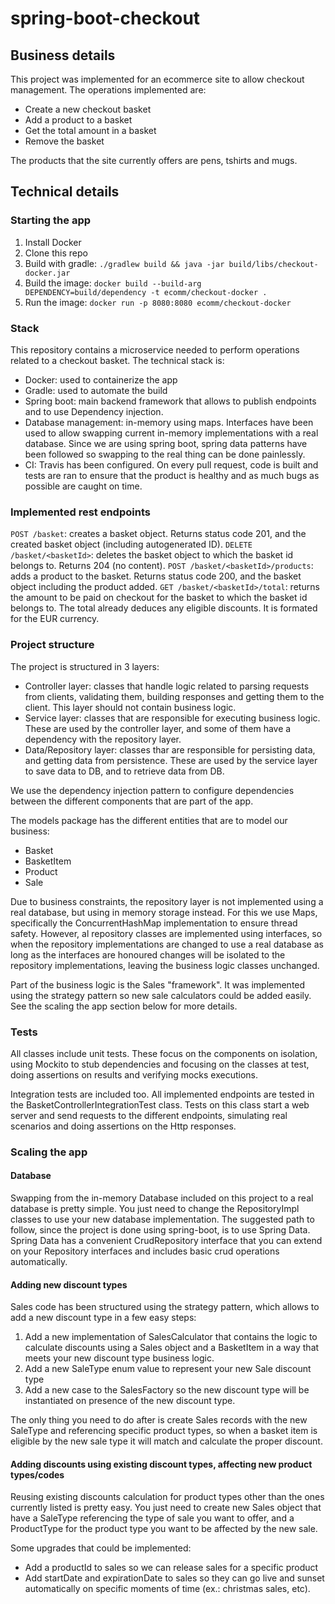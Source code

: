 # spring-boot-checkout
## Business details 
This project was implemented for an ecommerce site to allow checkout management. The operations implemented are:

* Create a new checkout basket
* Add a product to a basket
* Get the total amount in a basket
* Remove the basket

The products that the site currently offers are pens, tshirts and mugs.

## Technical details
### Starting the app
1) Install Docker
2) Clone this repo
3) Build with gradle: ```./gradlew build && java -jar build/libs/checkout-docker.jar```
4) Build the image: ```docker build --build-arg DEPENDENCY=build/dependency -t ecomm/checkout-docker .```
5) Run the image: ```docker run -p 8080:8080 ecomm/checkout-docker```

### Stack
This repository contains a microservice needed to perform operations related to a checkout basket. The technical stack is:
* Docker: used to containerize the app
* Gradle: used to automate the build
* Spring boot: main backend framework that allows to publish endpoints and to use Dependency injection.
* Database management: in-memory using maps. Interfaces have been used to allow swapping current in-memory implementations with a real database. Since we are using spring boot, spring data patterns have been followed so swapping to the real thing can be done painlessly.
* CI: Travis has been configured. On every pull request, code is built and tests are ran to ensure that the product is healthy and as much bugs as possible are caught on time.

### Implemented rest endpoints
```POST /basket```: creates a basket object. Returns status code 201, and the created basket object (including autogenerated ID).
```DELETE /basket/<basketId>```: deletes the basket object to which the basket id belongs to. Returns 204 (no content).
```POST /basket/<basketId>/products```: adds a product to the basket. Returns status code 200, and the basket object including the product added.
```GET /basket/<basketId>/total```: returns the amount to be paid on checkout for the basket to which the basket id belongs to. The total already deduces any eligible discounts. It is formated for the EUR currency.

### Project structure
The project is structured in 3 layers:
* Controller layer: classes that handle logic related to parsing requests from clients, validating them, building responses and getting them to the client. This layer should not contain business logic.
* Service layer: classes that are responsible for executing business logic. These are used by the controller layer, and some of them have a dependency with the repository layer.
* Data/Repository layer: classes thar are responsible for persisting data, and getting data from persistence. These are used by the service layer to save data to DB, and to retrieve data from DB.

We use the dependency injection pattern to configure dependencies between the different components that are part of the app.

The models package has the different entities that are to model our business:
* Basket
* BasketItem
* Product
* Sale

Due to business constraints, the repository layer is not implemented using a real database, but using in memory storage instead. For this we use Maps, specifically the ConcurrentHashMap implementation to ensure thread safety. However, al repository classes are implemented using interfaces, so when the repository implementations are changed to use a real database as long as the interfaces are honoured changes will be isolated to the repository implementations, leaving the business logic classes unchanged.

Part of the business logic is the Sales "framework". It was implemented using the strategy pattern so new sale calculators could be added easily. See the scaling the app section below for more details.

### Tests
All classes include unit tests. These focus on the components on isolation, using Mockito to stub dependencies and focusing on the classes at test, doing assertions on results and verifying mocks executions.

Integration tests are included too. All implemented endpoints are tested in the BasketControllerIntegrationTest class. Tests on this class start a web server and send requests to the different endpoints, simulating real scenarios and doing assertions on the Http responses.  

### Scaling the app
#### Database
Swapping from the in-memory Database included on this project to a real database is pretty simple. You just need to change the RepositoryImpl classes to use your new database implementation. The suggested path to follow, since the project is done using spring-boot, is to use Spring Data. Spring Data has a convenient CrudRepository interface that you can extend on your Repository interfaces and includes basic crud operations automatically.

#### Adding new discount types
Sales code has been structured using the strategy pattern, which allows to add a new discount type in a few easy steps:

1) Add a new implementation of SalesCalculator that contains the logic to calculate discounts using a Sales object and a BasketItem in a way that meets your new discount type business logic.
2) Add a new SaleType enum value to represent your new Sale discount type
3) Add a new case to the SalesFactory so the new discount type will be instantiated on presence of the new discount type.

The only thing you need to do after is create Sales records with the new SaleType and referencing specific product types, so when a basket item is eligible by the new sale type it will match and calculate the proper discount.

#### Adding discounts using existing discount types, affecting new product types/codes
Reusing existing discounts calculation for product types other than the ones currently listed is pretty easy. You just need to create new Sales object that have a SaleType referencing the type of sale you want to offer, and a ProductType for the product type you want to be affected by the new sale.

Some upgrades that could be implemented:
* Add a productId to sales so we can release sales for a specific product
* Add startDate and expirationDate to sales so they can go live and sunset automatically on specific moments of time (ex.: christmas sales, etc).
